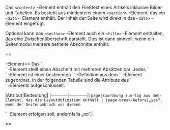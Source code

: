 
Das `<content>` -Element enthält den Fließtext eines Artikels inklusive Bilder und Tabellen. Es besteht aus mindestens einem `<section>` -Element, das ein `<data>` -Element enthält. Der Inhalt der Seite wird direkt in das `<data>` -Element eingefügt.

Optional kann das `<section>` -Element auch ein `<title>` -Element enthalten, das eine Zwischenüberschrift darstellt. Dies ist dann sinnvoll, wenn ein Seitenmodul mehrere betitelte Abschnitte enthält.

==

<section>
-Element== Das `<section>` -Element stellt einen Abschnitt mit mehreren Absätzen dar. Jedes `<section>` -Element ist einer bestimmten `<page>` -Definition aus dem `<layout>` -Element zugeordnet. In der folgenden Tabelle sind die Attribute des `<section>` -Elements aufgeschlüsselt:

|Attribut|Bedeutung|
|--------|---------|`
|page|Zuordnung zum `<page>` -Tag aus dem `<layout>` -Element, das die Layoutdefinition enthält.|
|page-break-before|„yes“, wenn der Seitenumbruch vor diesem `<section>` -Element erfolgen soll, andernfalls „no“.|

==

<title>
-Element== Das optionale `<title>` -Element kann immer dann verwendet werden, wenn mehr als ein `<section>` -Element benutzt wird. Dies ist der Fall, wenn Sie ein Seitenmodul benutzen, das mehr als einen betitelten Abschnitt enthält.

<data>-Element

Das `<data>` -Element ist das unmittelbare Kindelement eines `<section>` -Elements. Es kann eine Reihe von Block-Level-Elementen enthalten, die einzelne Absätze bilden können. Diese Block-Level-Elemente enthalten wiederum Inline-Elemente, mit deren Hilfe einzelne Wörter physisch formatiert werden können. Das `<data>` -Element enthält keine Attribute.

[Kategorie:Papaya-Formatierungsobjekt](export_de/Kategorie:Papaya-Formatierungsobjekt.md)
